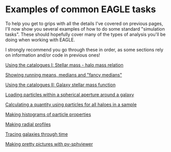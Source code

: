 # Examples of common EAGLE tasks

To help you get to grips with all the details I've covered on previous pages, I'll now show you several examples of how to do some standard "simulation tasks". These should hopefully cover many of the types of analysis you'll be doing when working with EAGLE.

I strongly recommend you go through these in order, as some sections rely on information and/or code in previous ones!

[Using the catalogues I: Stellar mass - halo mass relation](https://j-davies-astro.github.io/eagle-guide/examples_smhm)

[Showing running means, medians and "fancy medians"](https://j-davies-astro.github.io/eagle-guide/examples_stats)

[Using the catalogues II: Galaxy stellar mass function](https://j-davies-astro.github.io/eagle-guide/examples_gsmf)

[Loading particles within a spherical aperture around a galaxy](https://j-davies-astro.github.io/eagle-guide/examples_aperture)

[Calculating a quantity using particles for all haloes in a sample](https://j-davies-astro.github.io/eagle-guide/examples_sample)

[Making histograms of particle properties](https://j-davies-astro.github.io/eagle-guide/examples_hists)

[Making radial profiles](https://j-davies-astro.github.io/eagle-guide/examples_profile)

[Tracing galaxies through time](https://j-davies-astro.github.io/eagle-guide/examples_tracing)

[Making pretty pictures with py-sphviewer](https://j-davies-astro.github.io/eagle-guide/examples_sphviewer)
